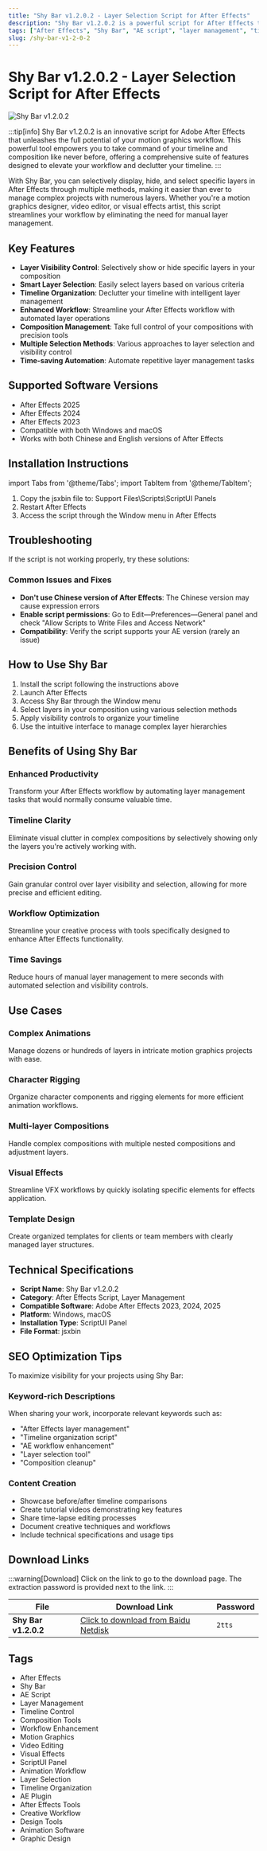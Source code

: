 ```yaml
---
title: "Shy Bar v1.2.0.2 - Layer Selection Script for After Effects"
description: "Shy Bar v1.2.0.2 is a powerful script for After Effects that allows you to selectively display, hide, and select specific layers in multiple ways. Take command of your timeline and composition like never before."
tags: ["After Effects", "Shy Bar", "AE script", "layer management", "timeline control", "composition tools", "workflow enhancement"]
slug: /shy-bar-v1-2-0-2
---
```


<!--Above is frontmatter Part-generate depend on content meet Google Seo, you need to balance automation efficiency with Google’s core ranking factors—especially E-E-A-T (Experience, Expertise, Authoritativeness, Trustworthiness), -->

<!--First Part-This is Title -->
# Shy Bar v1.2.0.2 - Layer Selection Script for After Effects

<!--Second Part-This is First Banner -->
![Shy Bar v1.2.0.2](https://www.gfxcamp.com/wp-content/uploads/2025/08/Shy-Bar.jpg)

:::tip[info]
Shy Bar v1.2.0.2 is an innovative script for Adobe After Effects that unleashes the full potential of your motion graphics workflow. This powerful tool empowers you to take command of your timeline and composition like never before, offering a comprehensive suite of features designed to elevate your workflow and declutter your timeline.
:::

With Shy Bar, you can selectively display, hide, and select specific layers in After Effects through multiple methods, making it easier than ever to manage complex projects with numerous layers. Whether you're a motion graphics designer, video editor, or visual effects artist, this script streamlines your workflow by eliminating the need for manual layer management.

## Key Features

- **Layer Visibility Control**: Selectively show or hide specific layers in your composition
- **Smart Layer Selection**: Easily select layers based on various criteria
- **Timeline Organization**: Declutter your timeline with intelligent layer management
- **Enhanced Workflow**: Streamline your After Effects workflow with automated layer operations
- **Composition Management**: Take full control of your compositions with precision tools
- **Multiple Selection Methods**: Various approaches to layer selection and visibility control
- **Time-saving Automation**: Automate repetitive layer management tasks

## Supported Software Versions

- After Effects 2025
- After Effects 2024
- After Effects 2023
- Compatible with both Windows and macOS
- Works with both Chinese and English versions of After Effects

## Installation Instructions

import Tabs from '@theme/Tabs';
import TabItem from '@theme/TabItem';

<Tabs>
  <TabItem value="installation" label="Installation Steps" default>
    <ol>
      <li>Copy the jsxbin file to: Support Files\Scripts\ScriptUI Panels</li>
      <li>Restart After Effects</li>
      <li>Access the script through the Window menu in After Effects</li>
    </ol>
  </TabItem>
</Tabs>

## Troubleshooting

If the script is not working properly, try these solutions:

### Common Issues and Fixes
- **Don't use Chinese version of After Effects**: The Chinese version may cause expression errors
- **Enable script permissions**: Go to Edit—Preferences—General panel and check "Allow Scripts to Write Files and Access Network"
- **Compatibility**: Verify the script supports your AE version (rarely an issue)

## How to Use Shy Bar

1. Install the script following the instructions above
2. Launch After Effects
3. Access Shy Bar through the Window menu
4. Select layers in your composition using various selection methods
5. Apply visibility controls to organize your timeline
6. Use the intuitive interface to manage complex layer hierarchies

## Benefits of Using Shy Bar

### Enhanced Productivity
Transform your After Effects workflow by automating layer management tasks that would normally consume valuable time.

### Timeline Clarity
Eliminate visual clutter in complex compositions by selectively showing only the layers you're actively working with.

### Precision Control
Gain granular control over layer visibility and selection, allowing for more precise and efficient editing.

### Workflow Optimization
Streamline your creative process with tools specifically designed to enhance After Effects functionality.

### Time Savings
Reduce hours of manual layer management to mere seconds with automated selection and visibility controls.

## Use Cases

### Complex Animations
Manage dozens or hundreds of layers in intricate motion graphics projects with ease.

### Character Rigging
Organize character components and rigging elements for more efficient animation workflows.

### Multi-layer Compositions
Handle complex compositions with multiple nested compositions and adjustment layers.

### Visual Effects
Streamline VFX workflows by quickly isolating specific elements for effects application.

### Template Design
Create organized templates for clients or team members with clearly managed layer structures.

## Technical Specifications

- **Script Name**: Shy Bar v1.2.0.2
- **Category**: After Effects Script, Layer Management
- **Compatible Software**: Adobe After Effects 2023, 2024, 2025
- **Platform**: Windows, macOS
- **Installation Type**: ScriptUI Panel
- **File Format**: jsxbin

## SEO Optimization Tips

To maximize visibility for your projects using Shy Bar:

### Keyword-rich Descriptions
When sharing your work, incorporate relevant keywords such as:
- "After Effects layer management"
- "Timeline organization script"
- "AE workflow enhancement"
- "Layer selection tool"
- "Composition cleanup"

### Content Creation
- Showcase before/after timeline comparisons
- Create tutorial videos demonstrating key features
- Share time-lapse editing processes
- Document creative techniques and workflows
- Include technical specifications and usage tips

<!-- The Last Part-Download -->
## Download Links
:::warning[Download]
Click on the link to go to the download page. The extraction password is provided next to the link.
:::

| File                       | Download Link                                                              | Password |
| -------------------------- | -------------------------------------------------------------------------- | -------- |
| **Shy Bar v1.2.0.2**       | [Click to download from Baidu Netdisk](https://pan.baidu.com/s/1TeRskGRirGWMuJ1N51pflw?pwd=2tts) | `2tts`   |

<!-- Generate new SEO-optimized tags based on content for this part,Ensure tags align with Google's E-E-A-T principles  -->
## Tags

- After Effects
- Shy Bar
- AE Script
- Layer Management
- Timeline Control
- Composition Tools
- Workflow Enhancement
- Motion Graphics
- Video Editing
- Visual Effects
- ScriptUI Panel
- Animation Workflow
- Layer Selection
- Timeline Organization
- AE Plugin
- After Effects Tools
- Creative Workflow
- Design Tools
- Animation Software
- Graphic Design